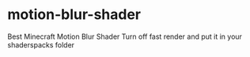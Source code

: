 # motion-blur-shader
Best Minecraft Motion Blur Shader
Turn off fast render and put it in your shaderspacks folder
